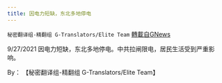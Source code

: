 ```yaml
---
title: 因电力短缺，东北多地停电
---
```

`秘密翻译组-精翻组 G-Translators/Elite Team` [轉載自GNews](https://gnews.org/zh-hans/1567112/)

9/27/2021 因电力短缺，东北多地停电。中共拉闸限电，居民生活受到严重影响。

By： 【秘密翻译组-精翻组 G-Translators/Elite Team】
